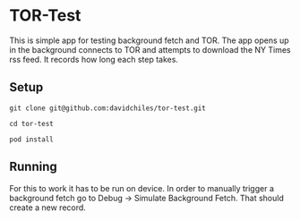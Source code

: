 # TOR-Test

This is simple app for testing background fetch and TOR. The app opens up in the background connects to TOR and attempts to download the NY Times rss feed. It records how long each step takes.

## Setup

`git clone git@github.com:davidchiles/tor-test.git`

`cd tor-test`

`pod install`

## Running
For this to work it has to be run on device. In order to manually trigger a background fetch go to Debug → Simulate Background Fetch. That should create a new record.
